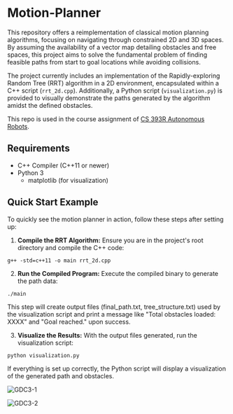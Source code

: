 # Motion-Planner

This repository offers a reimplementation of classical motion planning algorithms, focusing on navigating through constrained 2D and 3D spaces. By assuming the availability of a vector map detailing obstacles and free spaces, this project aims to solve the fundamental problem of finding feasible paths from start to goal locations while avoiding collisions. 

The project currently includes an implementation of the Rapidly-exploring Random Tree (RRT) algorithm in a 2D environment, encapsulated within a C++ script (`rrt_2d.cpp`). Additionally, a Python script (`visualization.py`) is provided to visually demonstrate the paths generated by the algorithm amidst the defined obstacles.

This repo is used in the course assignment of [CS 393R Autonomous Robots](https://amrl.cs.utexas.edu/CS393R-S24/).

## Requirements

- C++ Compiler (C++11 or newer)
- Python 3
  - matplotlib (for visualization)

## Quick Start Example

To quickly see the motion planner in action, follow these steps after setting up:

1. **Compile the RRT Algorithm:** Ensure you are in the project's root directory and compile the C++ code:

```g++ -std=c++11 -o main rrt_2d.cpp```

2. **Run the Compiled Program:** Execute the compiled binary to generate the path data:

```./main```

This step will create output files (final_path.txt, tree_structure.txt) used by the visualization script and print a message like "Total obstacles loaded: XXXX" and "Goal reached." upon success.

3. **Visualize the Results:** With the output files generated, run the visualization script:

```python visualization.py```

If everything is set up correctly, the Python script will display a visualization of the generated path and obstacles.


![GDC3-1](example_results/GDC3_stepSize=1.0.png "Path Planning under Constraints using RRT Algorithm (stepSize = 1.0)")


![GDC3-2](example_results/GDC3_stepSize=0.2.png "Path Planning under Constraints using RRT Algorithm (stepSize = 0.2)")
